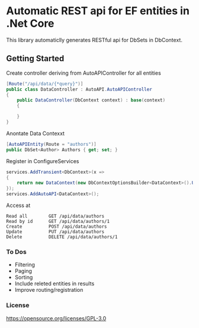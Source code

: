 # Automatic REST api for EF entities in .Net Core

This library automaticlly generates RESTful api for DbSets in DbContext.

## Getting Started

Create controller deriving from AutoAPIController for all entities

```c#
[Route("/api/data/{*query}")]
public class DataController : AutoAPI.AutoAPIController
{
	public DataController(DbContext context) : base(context)
	{

	}
}
```

Anontate Data Contexxt
```c#
[AutoAPIEntity(Route = "authors")]
public DbSet<Author> Authors { get; set; }
```

Register in ConfigureServices
```c#
services.AddTransient<DbContext>(x =>
{
	return new DataContext(new DbContextOptionsBuilder<DataContext>().UseSqlServer(Configuration.GetConnectionString("DataContext"));
});
services.AddAutoAPI<DataContext>();
```

Access at

```
Read all        GET /api/data/authors 
Read by id      GET /api/data/authors/1 
Create          POST /api/data/authors
Update          PUT /api/data/authors
Delete          DELETE /api/data/authors/1
```

### To Dos

- Filtering
- Paging
- Sorting
- Include releted entities in results
- Improve routing/registration

### License

https://opensource.org/licenses/GPL-3.0